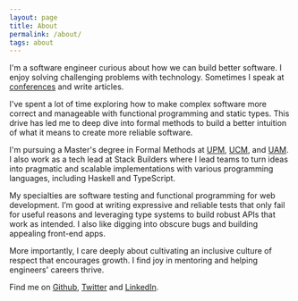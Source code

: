 ```yaml
---
layout: page
title: About
permalink: /about/
tags: about
---
```


I'm a software engineer curious about how we can build better software. I enjoy solving challenging
problems with technology. Sometimes I speak at [conferences](https://ferandrade.com/talks/) and
write articles.

I've spent a lot of time exploring how to make complex software more correct and manageable with
functional programming and static types. This drive has led me to deep dive into formal methods to
build a better intuition of what it means to create more reliable software.

I'm pursuing a Master's degree in Formal Methods at
[UPM](https://www.fi.upm.es/?id=inicio&idioma=english), [UCM](https://informatica.ucm.es), and
[UAM](https://www.uam.es/uam/inicio). I also work as a tech lead at Stack Builders where I lead
teams to turn ideas into pragmatic and scalable implementations with various programming languages,
including Haskell and TypeScript.

My specialties are software testing and functional programming for web development. I’m good at
writing expressive and reliable tests that only fail for useful reasons and leveraging type systems
to build robust APIs that work as intended. I also like digging into obscure bugs and building
appealing front-end apps.

More importantly, I care deeply about cultivating an inclusive culture of respect that encourages
growth. I find joy in mentoring and helping engineers' careers thrive.

Find me on [Github](https://github.com/flandrade), [Twitter](https://twitter.com/feru) and
[LinkedIn](https://www.linkedin.com/in/ferandrade/).
